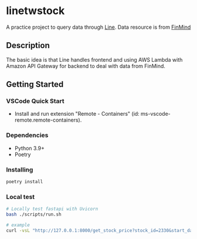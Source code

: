 # linetwstock

A practice project to query data through [Line](https://line.me/). Data resource is from [FinMind](https://github.com/FinMind/FinMind)

## Description

The basic idea is that Line handles frontend and using AWS Lambda with Amazon API Gateway for backend to deal with data from FinMind.

## Getting Started

### VSCode Quick Start

- Install and run extension "Remote - Containers" (id: ms-vscode-remote.remote-containers).

### Dependencies

- Python 3.9+
- Poetry

### Installing

```bash
poetry install
```

### Local test

```bash
# Locally test fastapi with Uvicorn
bash ./scripts/run.sh

# example
curl -vsL "http://127.0.0.1:8000/get_stock_price?stock_id=2330&start_date=2021-12-01"
```
